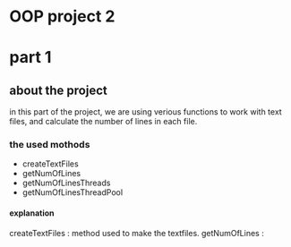 # OOP project 2 
# part 1
## about the project 
in this part of the project, we are using verious functions to work with text files, and calculate the number of lines in each file. 

### the used mothods 
* createTextFiles 
* getNumOfLines
* getNumOfLinesThreads
* getNumOfLinesThreadPool

#### explanation 
createTextFiles : method used to make the textfiles. 
getNumOfLines : 


